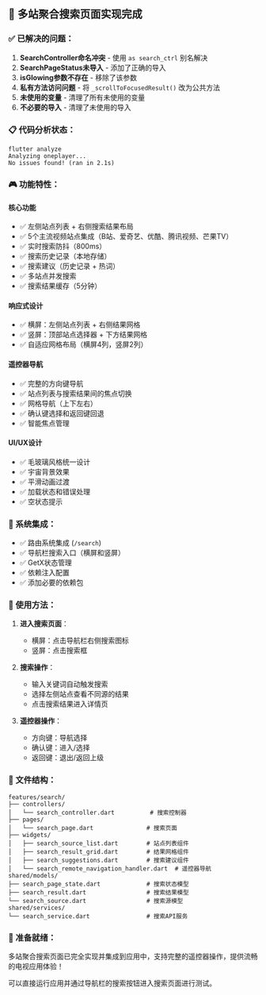 ## 🎯 多站聚合搜索页面实现完成

### ✅ 已解决的问题：
1. **SearchController命名冲突** - 使用 `as search_ctrl` 别名解决
2. **SearchPageStatus未导入** - 添加了正确的导入
3. **isGlowing参数不存在** - 移除了该参数
4. **私有方法访问问题** - 将 `_scrollToFocusedResult()` 改为公共方法
5. **未使用的变量** - 清理了所有未使用的变量
6. **不必要的导入** - 清理了未使用的导入

### 📋 代码分析状态：
```
flutter analyze
Analyzing oneplayer...                                          
No issues found! (ran in 2.1s)
```

### 🎮 功能特性：

#### 核心功能
- ✅ 左侧站点列表 + 右侧搜索结果布局
- ✅ 5个主流视频站点集成（B站、爱奇艺、优酷、腾讯视频、芒果TV）
- ✅ 实时搜索防抖（800ms）
- ✅ 搜索历史记录（本地存储）
- ✅ 搜索建议（历史记录 + 热词）
- ✅ 多站点并发搜索
- ✅ 搜索结果缓存（5分钟）

#### 响应式设计
- ✅ 横屏：左侧站点列表 + 右侧结果网格
- ✅ 竖屏：顶部站点选择器 + 下方结果网格
- ✅ 自适应网格布局（横屏4列，竖屏2列）

#### 遥控器导航
- ✅ 完整的方向键导航
- ✅ 站点列表与搜索结果间的焦点切换
- ✅ 网格导航（上下左右）
- ✅ 确认键选择和返回键回退
- ✅ 智能焦点管理

#### UI/UX设计
- ✅ 毛玻璃风格统一设计
- ✅ 宇宙背景效果
- ✅ 平滑动画过渡
- ✅ 加载状态和错误处理
- ✅ 空状态提示

### 🔗 系统集成：
- ✅ 路由系统集成 (`/search`)
- ✅ 导航栏搜索入口（横屏和竖屏）
- ✅ GetX状态管理
- ✅ 依赖注入配置
- ✅ 添加必要的依赖包

### 🎯 使用方法：

1. **进入搜索页面**：
   - 横屏：点击导航栏右侧搜索图标
   - 竖屏：点击搜索框

2. **搜索操作**：
   - 输入关键词自动触发搜索
   - 选择左侧站点查看不同源的结果
   - 点击搜索结果进入详情页

3. **遥控器操作**：
   - 方向键：导航选择
   - 确认键：进入/选择
   - 返回键：退出/返回上级

### 📁 文件结构：
```
features/search/
├── controllers/
│   └── search_controller.dart          # 搜索控制器
├── pages/
│   └── search_page.dart               # 搜索页面
├── widgets/
│   ├── search_source_list.dart        # 站点列表组件
│   ├── search_result_grid.dart        # 结果网格组件
│   ├── search_suggestions.dart        # 搜索建议组件
│   └── search_remote_navigation_handler.dart  # 遥控器导航
shared/models/
├── search_page_state.dart             # 搜索状态模型
├── search_result.dart                 # 搜索结果模型
└── search_source.dart                 # 搜索源模型
shared/services/
└── search_service.dart                # 搜索API服务
```

### 🚀 准备就绪：
多站聚合搜索页面已完全实现并集成到应用中，支持完整的遥控器操作，提供流畅的电视应用体验！

可以直接运行应用并通过导航栏的搜索按钮进入搜索页面进行测试。